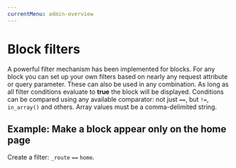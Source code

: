```yaml
---
currentMenu: admin-overview
---
```

# Block filters

A powerful filter mechanism has been implemented for blocks. For any block you can set up your own filters based on 
nearly any request attribute or query parameter. These can also be used in any combination. As long as all
filter conditions evaluate to **true** the block will be displayed. Conditions can be compared using any available
comparator: not just `==`, but `!=`, `in_array()` and others. Array values must be a comma-delimited string.

## Example: Make a block appear only on the home page

Create a filter: `_route` `==` `home`.
